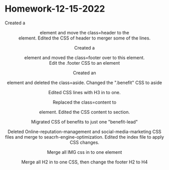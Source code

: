 # Homework-12-15-2022

Created a <header> element and move the class=header to the <header> element. Edited the CSS of header to merger some of the lines.

Created a <footer> element and moved the class=footer over to this element.  
Edit the .footer CSS to an element

Created an <aside> element and deleted the class=aside.  Changed the ".benefit" CSS to aside

Edited CSS lines with H3 in to one.

Replaced the class=content to <section> element.  Edited the CSS content to section.

Migrated CSS of benefits to just one "benefit-lead"

Deleted Online-reputation-management and social-media-marketing CSS files and merge to seacrh-engine-optimization.  Edited the index file to apply CSS changes.

Merge all IMG css in to one element

Merge all H2 in to one CSS, then change the footer H2 to H4
